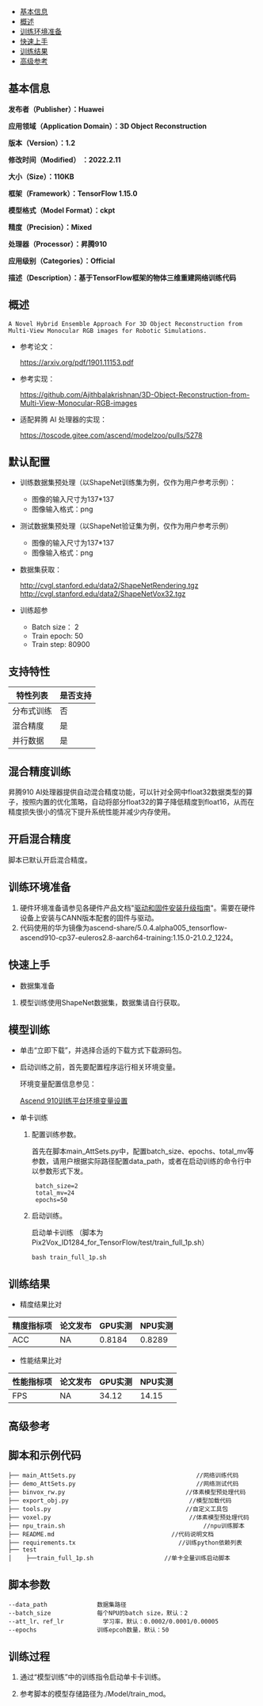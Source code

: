 -   [基本信息](#基本信息.md)
-   [概述](#概述.md)
-   [训练环境准备](#训练环境准备.md)
-   [快速上手](#快速上手.md)
-   [训练结果](#训练结果.md)
-   [高级参考](#高级参考.md)
<h2 id="基本信息.md">基本信息</h2>

**发布者（Publisher）：Huawei**

**应用领域（Application Domain）：3D Object Reconstruction** 

**版本（Version）：1.2**

**修改时间（Modified） ：2022.2.11**

**大小（Size）：110KB**

**框架（Framework）：TensorFlow 1.15.0**

**模型格式（Model Format）：ckpt**

**精度（Precision）：Mixed**

**处理器（Processor）：昇腾910**

**应用级别（Categories）：Official**

**描述（Description）：基于TensorFlow框架的物体三维重建网络训练代码** 

<h2 id="概述.md">概述</h2>

	A Novel Hybrid Ensemble Approach For 3D Object Reconstruction from Multi-View Monocular RGB images for Robotic Simulations. 

- 参考论文：

    https://arxiv.org/pdf/1901.11153.pdf

- 参考实现：

    https://github.com/Ajithbalakrishnan/3D-Object-Reconstruction-from-Multi-View-Monocular-RGB-images

- 适配昇腾 AI 处理器的实现：
  
  
  https://toscode.gitee.com/ascend/modelzoo/pulls/5278
        

## 默认配置<a name="section91661242121611"></a>

- 训练数据集预处理（以ShapeNet训练集为例，仅作为用户参考示例）：

  - 图像的输入尺寸为137*137
  - 图像输入格式：png

- 测试数据集预处理（以ShapeNet验证集为例，仅作为用户参考示例）

  - 图像的输入尺寸为137*137
  - 图像输入格式：png

- 数据集获取：

    http://cvgl.stanford.edu/data2/ShapeNetRendering.tgz
    http://cvgl.stanford.edu/data2/ShapeNetVox32.tgz

- 训练超参

  - Batch size： 2
  - Train epoch: 50
  - Train step: 80900


## 支持特性<a name="section1899153513554"></a>

| 特性列表  | 是否支持 |
|-------|------|
| 分布式训练 | 否    |
| 混合精度  | 是    |
| 并行数据  | 是    |

## 混合精度训练<a name="section168064817164"></a>

昇腾910 AI处理器提供自动混合精度功能，可以针对全网中float32数据类型的算子，按照内置的优化策略，自动将部分float32的算子降低精度到float16，从而在精度损失很小的情况下提升系统性能并减少内存使用。

## 开启混合精度<a name="section20779114113713"></a>

脚本已默认开启混合精度。

<h2 id="训练环境准备.md">训练环境准备</h2>

1.  硬件环境准备请参见各硬件产品文档"[驱动和固件安装升级指南]( https://support.huawei.com/enterprise/zh/category/ai-computing-platform-pid-1557196528909)"。需要在硬件设备上安装与CANN版本配套的固件与驱动。
2.  代码使用的华为镜像为ascend-share/5.0.4.alpha005_tensorflow-ascend910-cp37-euleros2.8-aarch64-training:1.15.0-21.0.2_1224。



<h2 id="快速上手.md">快速上手</h2>

- 数据集准备
1. 模型训练使用ShapeNet数据集，数据集请自行获取。

## 模型训练<a name="section715881518135"></a>

- 单击“立即下载”，并选择合适的下载方式下载源码包。

- 启动训练之前，首先要配置程序运行相关环境变量。

  环境变量配置信息参见：

     [Ascend 910训练平台环境变量设置](https://gitee.com/ascend/ModelZoo-TensorFlow/wikis/01.%E8%AE%AD%E7%BB%83%E8%84%9A%E6%9C%AC%E8%BF%81%E7%A7%BB%E6%A1%88%E4%BE%8B/Ascend%20910%E8%AE%AD%E7%BB%83%E5%B9%B3%E5%8F%B0%E7%8E%AF%E5%A2%83%E5%8F%98%E9%87%8F%E8%AE%BE%E7%BD%AE)

- 单卡训练 

  1. 配置训练参数。

     首先在脚本main_AttSets.py中，配置batch_size、epochs、total_mv等参数，请用户根据实际路径配置data_path，或者在启动训练的命令行中以参数形式下发。

     ```
      batch_size=2
      total_mv=24
      epochs=50
     ```

  2. 启动训练。

     启动单卡训练 （脚本为Pix2Vox_ID1284_for_TensorFlow/test/train_full_1p.sh） 

     ```
     bash train_full_1p.sh 
     ```

<h2 id="训练结果.md">训练结果</h2>

- 精度结果比对

|精度指标项|论文发布|GPU实测|NPU实测|
|---|---|---|---|
|ACC|NA|0.8184|0.8289|

- 性能结果比对  

|性能指标项|论文发布|GPU实测|NPU实测|
|---|---|---|---|
|FPS|NA|34.12|14.15|


<h2 id="高级参考.md">高级参考</h2>

## 脚本和示例代码<a name="section08421615141513"></a>

```
├── main_AttSets.py                                  //网络训练代码
├── demo_AttSets.py                                  //网络测试代码
├── binvox_rw.py                                  //体素模型预处理代码
├── export_obj.py                                  //模型加载代码
├── tools.py                                      //自定义工具包
├── voxel.py                                       //体素模型预处理代码
├── npu_train.sh                                       //npu训练脚本
├── README.md                                 //代码说明文档
├── requirements.tx                             //训练python依赖列表
├── test
│    ├──train_full_1p.sh                    //单卡全量训练启动脚本
```

## 脚本参数<a name="section6669162441511"></a>

```
--data_path              数据集路径
--batch_size             每个NPU的batch size，默认：2
--att_lr、ref_lr           学习率，默认：0.0002/0.0001/0.00005
--epochs                 训练epcoh数量，默认：50
```

## 训练过程<a name="section1589455252218"></a>

1.  通过“模型训练”中的训练指令启动单卡卡训练。

2.  参考脚本的模型存储路径为./Model/train_mod。

